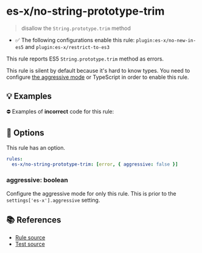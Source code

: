 # es-x/no-string-prototype-trim
> disallow the `String.prototype.trim` method

- ✅ The following configurations enable this rule: `plugin:es-x/no-new-in-es5` and `plugin:es-x/restrict-to-es3`

This rule reports ES5 `String.prototype.trim` method as errors.

This rule is silent by default because it's hard to know types. You need to configure [the aggressive mode](../#the-aggressive-mode) or TypeScript in order to enable this rule.

## 💡 Examples

⛔ Examples of **incorrect** code for this rule:

<eslint-playground type="bad" code="/*eslint es-x/no-string-prototype-trim: [error, { aggressive: true }] */
foo.trim()
" />

## 🔧 Options

This rule has an option.

```yml
rules:
  es-x/no-string-prototype-trim: [error, { aggressive: false }]
```

### aggressive: boolean

Configure the aggressive mode for only this rule.
This is prior to the `settings['es-x'].aggressive` setting.

## 📚 References

- [Rule source](https://github.com/ota-meshi/eslint-plugin-es-x/blob/master/lib/rules/no-string-prototype-trim.js)
- [Test source](https://github.com/ota-meshi/eslint-plugin-es-x/blob/master/tests/lib/rules/no-string-prototype-trim.js)
